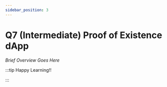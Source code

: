 ```yaml
---
sidebar_position: 3
---
```


# Q7 (Intermediate) Proof of Existence dApp

_Brief Overview Goes Here_

:::tip Happy Learning!!

<QuestButton text="Go To Quest" link="https://app.stackup.dev/quest_page/q7-intermediate-proof-of-existence-dapp" />

:::
